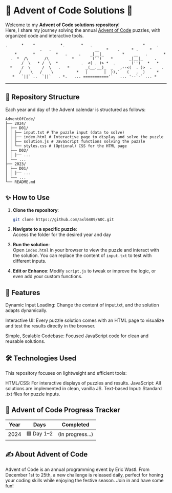 # 🎄 Advent of Code Solutions 🎁

Welcome to my **Advent of Code solutions repository**!  
Here, I share my journey solving the annual [Advent of Code](https://adventofcode.com/) puzzles, with organized code and interactive tools.

````
.      *    *           *.       *   .                      *     .
               .   .                   __   *    .     * .     *
    *       *         *   .     .    _|__|_        *    __   .       *
  .  *  /\       /\          *        ('')    *       _|__|_     .
       /  \   * /  \  *          .  <( . )> *  .       ('')   *   *
  *    /  \     /  \   .   *       _(__.__)_  _   ,--<(  . )>  .    .
      /    \   /    \          *   |       |  )),`   (   .  )     *
   *   `||` ..  `||`   . *.   ... ==========='`   ... '--`-` ... *
````
---

## 📂 Repository Structure

Each year and day of the Advent calendar is structured as follows:

````
AdventOfCode/  
├── 2024/  
│ ├── D01/  
│ │ ├── input.txt # The puzzle input (data to solve)  
│ │ ├── index.html # Interactive page to display and solve the puzzle  
│ │ ├── solution.js # JavaScript functions solving the puzzle  
│ │ └── styles.css # (Optional) CSS for the HTML page  
│ ├── D02/  
│ │ ├── ...  
│ └── ...  
├── 2023/  
│ ├── D01/  
│ │ ├── ...  
│ └── ...  
└── README.md 
````

## ✨ How to Use

1. **Clone the repository**:
   ```bash
   git clone https://github.com/axl6409/AOC.git
   ```
   
2. **Navigate to a specific puzzle**:  
   Access the folder for the desired year and day 


3. **Run the solution**:  
   Open ``index.html`` in your browser to view the puzzle and interact with the solution.
   You can replace the content of ``input.txt`` to test with different inputs.


4. **Edit or Enhance**:
   Modify ``script.js`` to tweak or improve the logic, or even add your custom functions.

## 🌟 Features
Dynamic Input Loading:
Change the content of input.txt, and the solution adapts dynamically.

Interactive UI:
Every puzzle solution comes with an HTML page to visualize and test the results directly in the browser.

Simple, Scalable Codebase:
Focused JavaScript code for clean and reusable solutions.

## 🛠️ Technologies Used
This repository focuses on lightweight and efficient tools:

HTML/CSS: For interactive displays of puzzles and results.
JavaScript: All solutions are implemented in clean, vanilla JS.
Text-based Input: Standard .txt files for puzzle inputs.

## 🎅 Advent of Code Progress Tracker
| Year | Days | Completed |
| --- | ---- |-----------|
|2024|🟩 Day 1–2 |(In progress...)|

## ✍️ About Advent of Code
Advent of Code is an annual programming event by Eric Wastl. From December 1st to 25th, a new challenge is released daily, perfect for honing your coding skills while enjoying the festive season. Join in and have some fun!

